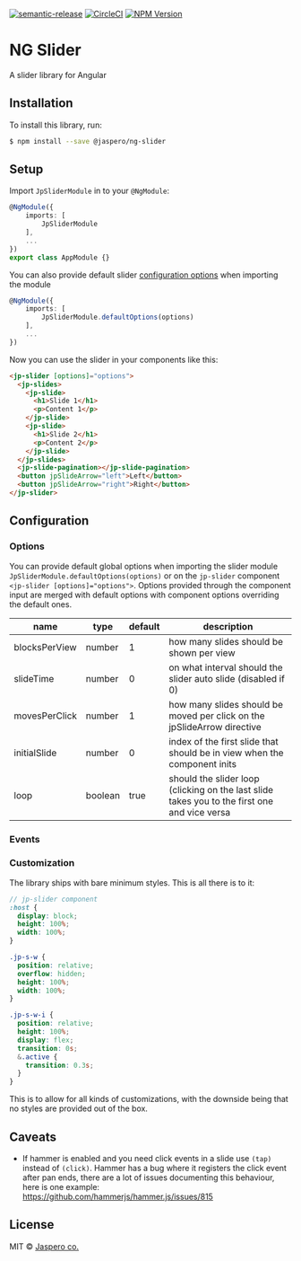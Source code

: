 [![semantic-release](https://img.shields.io/badge/%20%20%F0%9F%93%A6%F0%9F%9A%80-semantic--release-e10079.svg)](https://github.com/semantic-release/semantic-release)
[![CircleCI](https://circleci.com/gh/Jaspero/ng-slider/tree/master.svg?style=svg)](https://circleci.com/gh/Jaspero/ng-slider/tree/master)
[![NPM Version](https://img.shields.io/npm/v/@jaspero/ng-slider.svg)](https://www.npmjs.com/package/@jaspero/ng-slider)

# NG Slider

A slider library for Angular

## Installation

To install this library, run:

```bash
$ npm install --save @jaspero/ng-slider
```

## Setup

Import `JpSliderModule` in to your `@NgModule`:

```ts
@NgModule({
    imports: [
        JpSliderModule
    ],
    ...
})
export class AppModule {}
```

You can also provide default slider [configuration options](#options)
when importing the module

```ts
@NgModule({
    imports: [
        JpSliderModule.defaultOptions(options)
    ],
    ...
})
```

Now you can use the slider in your components like this:

```html
<jp-slider [options]="options">
  <jp-slides>
    <jp-slide>
      <h1>Slide 1</h1>
      <p>Content 1</p>
    </jp-slide>
    <jp-slide>
      <h1>Slide 2</h1>
      <p>Content 2</p>
    </jp-slide>
  </jp-slides>
  <jp-slide-pagination></jp-slide-pagination>
  <button jpSlideArrow="left">Left</button>
  <button jpSlideArrow="right">Right</button>
</jp-slider>
```

## Configuration

### Options

You can provide default global options when importing the slider module `JpSliderModule.defaultOptions(options)`
or on the `jp-slider` component `<jp-slider [options]="options">`. Options provided through the component
input are merged with default options with component options overriding the default ones.

| name          | type    | default | description                                                                                  |
| ------------- | ------- | ------- | -------------------------------------------------------------------------------------------- |
| blocksPerView | number  | 1       | how many slides should be shown per view                                                     |
| slideTime     | number  | 0       | on what interval should the slider auto slide (disabled if 0)                                |
| movesPerClick | number  | 1       | how many slides should be moved per click on the jpSlideArrow directive                      |
| initialSlide  | number  | 0       | index of the first slide that should be in view when the component inits                     |
| loop          | boolean | true    | should the slider loop (clicking on the last slide takes you to the first one and vice versa |

### Events

### Customization

The library ships with bare minimum styles. This is all there is to it:

```scss
// jp-slider component
:host {
  display: block;
  height: 100%;
  width: 100%;
}

.jp-s-w {
  position: relative;
  overflow: hidden;
  height: 100%;
  width: 100%;
}

.jp-s-w-i {
  position: relative;
  height: 100%;
  display: flex;
  transition: 0s;
  &.active {
    transition: 0.3s;
  }
}
```

This is to allow for all kinds of customizations, with the downside being
that no styles are provided out of the box.

## Caveats

- If hammer is enabled and you need click events in a slide use `(tap)` instead of `(click)`.
  Hammer has a bug where it registers the click event after pan ends, there are a lot of issues
  documenting this behaviour, here is one example:
  https://github.com/hammerjs/hammer.js/issues/815

## License

MIT © [Jaspero co.](mailto:info@jaspero.co)
